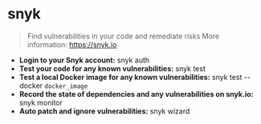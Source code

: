 # snyk
> Find vulnerabilities in your code and remediate risks
> More information: <https://snyk.io>
- **Login to your Snyk account:**
snyk auth
- **Test your code for any known vulnerabilities:**
snyk test
- **Test a local Docker image for any known vulnerabilities:**
snyk test --docker `docker_image`
- **Record the state of dependencies and any vulnerabilities on snyk.io:**
snyk monitor
- **Auto patch and ignore vulnerabilities:**
snyk wizard
